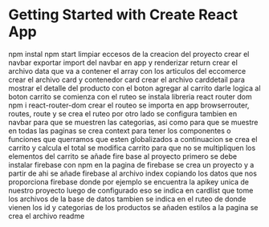 # Getting Started with Create React App

npm instal 
npm start
limpiar eccesos de la creacion del proyecto
crear el navbar exportar
import del navbar en app y renderizar 
return <navbar/>
crear el archivo data que va a contener el array con los articulos del eccomerce
crear el archivo card y contenedor card
crear el archivo carddetail para mostrar el detalle del producto con el boton agregar al carrito
darle logica al boton carrito
se comienza con el ruteo
se instala libreria react router dom
npm i react-router-dom
crear el routeo
se importa en app browserrouter, routes, route y se crea el ruteo
por otro lado se configura tambien en navbar para que se muestren las categorias, asi como para que se muestre en todas 
las paginas
se crea context para tener los componentes o funciones que querramos que esten globalizados
a continuacion se crea el carrito y calcula el total
se modifica carrito para que no se multipliquen los elementos del carrito
se añade fire base al proyecto
primero se debe instalar firebase con npm
en la pagina de firebase se crea un proyecto y a partir de ahi se añade firebase al archivo index copiando los datos que nos
proporciona firebase donde por ejemplo se encuentra la apikey unica de nuestro proyecto
luego de configurado eso se indica en cardlist que tome los archivos de la base de datos
tambien se indica en el ruteo de donde vienen los id y categorias de los productos
se añaden estilos a la pagina
se crea el archivo readme
